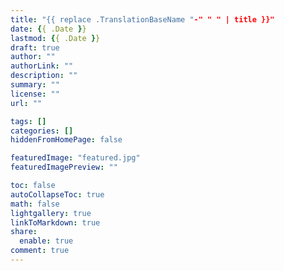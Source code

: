```yaml
---
title: "{{ replace .TranslationBaseName "-" " " | title }}"
date: {{ .Date }}
lastmod: {{ .Date }}
draft: true
author: ""
authorLink: ""
description: ""
summary: ""
license: ""
url: ""

tags: []
categories: []
hiddenFromHomePage: false

featuredImage: "featured.jpg"
featuredImagePreview: ""

toc: false
autoCollapseToc: true
math: false
lightgallery: true
linkToMarkdown: true
share:
  enable: true
comment: true
---
```


<!--more-->
